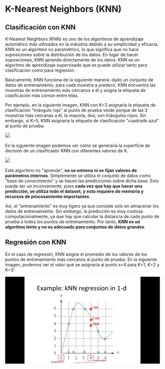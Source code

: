 # K-Nearest Neighbors (KNN)

## Clasificación con KNN

K-Nearest Neighbors (KNN) es uno de los algoritmos de aprendizaje automático más utilizados en la industria debido a su simplicidad y eficacia. KNN es un algoritmo no paramétrico, lo que significa que no hace suposiciones sobre la distribución de los datos. En lugar de hacer suposiciones, KNN aprende directamente de los datos. KNN es un algoritmo de aprendizaje supervisado que se puede utilizar tanto para clasificación como para regresión.

Básicamente, KNN funciona de la siguiente manera: dado un conjunto de datos de entrenamiento, para cada muestra a predecir, KNN encuentra las muestras de entrenamiento más cercanos a él y asigna la etiqueta de clasificación más común entre ellas.

Por ejemplo, en la siguiente imagen, KNN con K=3 asignaría la etiqueta de clasificación "triángulo rojo" al punto de prueba verde porque de las 3 muestras más cercanas a él, la mayoría, dos, son triángulos rojos. Sin embargo, si K=5, KNN asignaría la etiqueta de clasificación "cuadrado azul" al punto de prueba.

![](https://upload.wikimedia.org/wikipedia/commons/e/e7/KnnClassification.svg)

En la siguiente imagen podemos ver cómo se generaría la superficie de decisión de un clasificador KNN con diferentes valores de K.

![](https://upload.wikimedia.org/wikipedia/commons/7/78/KNN_decision_surface_animation.gif)


Este algoritmo no "aprende", **no se entrena ni se fijan valores de parámetros internos**. Simplemente se utiliza el conjunto de datos como "base de conocimiento" y se hacen las predicciones sobre dicha base. Esto puede ser un inconveniente, pues **cada vez que hay que hacer una predicción, se utiliza todo el dataset, y esto requiere de memoria y recursos de procesamiento importantes**.

Así, el "entrenamiento" es muy ligero ya que consiste solo en almacenar los datos de entrenamiento. Sin embargo, la predicción es muy costosa computacionalmente, ya que hay que calcular la distancia de cada punto de prueba a todos los puntos de entrenamiento. Por tanto, **KNN es un algoritmo lento y no es adecuado para conjuntos de datos grandes**.


## Regresión con KNN

En el caso de regresión, KNN asigna el promedio de los valores de los puntos de entrenamiento más cercanos al punto de prueba. En la siguiente imagen, podemos ver el valor que se asignaría al punto x=4 para K=1, K=2 y K=3:

[![](img/knn_regression.jpg)](https://www.youtube.com/watch?v=3lp5CmSwrHI)


